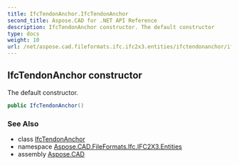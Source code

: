 ```yaml
---
title: IfcTendonAnchor.IfcTendonAnchor
second_title: Aspose.CAD for .NET API Reference
description: IfcTendonAnchor constructor. The default constructor
type: docs
weight: 10
url: /net/aspose.cad.fileformats.ifc.ifc2x3.entities/ifctendonanchor/ifctendonanchor/
---
```

## IfcTendonAnchor constructor

The default constructor.

```csharp
public IfcTendonAnchor()
```

### See Also

* class [IfcTendonAnchor](../)
* namespace [Aspose.CAD.FileFormats.Ifc.IFC2X3.Entities](../../ifctendonanchor/)
* assembly [Aspose.CAD](../../../)


